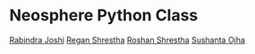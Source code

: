 # Neosphere Python Class

[Rabindra Joshi](https://github.com/therj)
[Regan Shrestha](https://github.com/Regan99)
[Roshan Shrestha](https://github.com/casirose)
[Sushanta Ojha](https://github.com/sushantao)